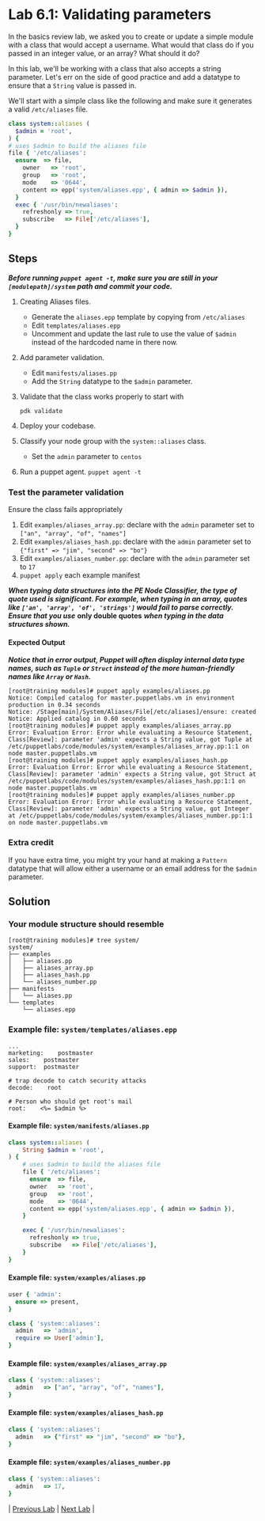# Lab 6.1: Validating parameters

In the basics review lab, we asked you to create or update a simple module with a class that would accept a username. What would that class do if you passed in an integer value, or an array? What should it do?

In this lab, we'll be working with a class that also accepts a string parameter. Let's err on the side of good practice and add a datatype to ensure that a `String` value is passed in.

We'll start with a simple class like the following and make sure it generates a valid `/etc/aliases` file.

```ruby
class system::aliases (
  $admin = 'root',
) {
# uses $admin to build the aliases file
file { '/etc/aliases':
  ensure  => file,
    owner   => 'root',
    group   => 'root',
    mode    => '0644',
    content => epp('system/aliases.epp', { admin => $admin }),
  }
  exec { '/usr/bin/newaliases':
    refreshonly => true,
    subscribe   => File['/etc/aliases'],
  }
}
```

## Steps

**_Before running `puppet agent -t`, make sure you are still in your `[modulepath]/system` path and commit your code._**

1. Creating Aliases files.
    * Generate the `aliases.epp` template by copying from `/etc/aliases`
    * Edit `templates/aliases.epp`
    * Uncomment and update the last rule to use the value of `$admin` instead of the hardcoded name in there now.
1. Add parameter validation.
    * Edit `manifests/aliases.pp`
    * Add the `String` datatype to the `$admin` parameter.
1. Validate that the class works properly to start with

    ```pdk validate```

1. Deploy your codebase.
1. Classify your node group with the `system::aliases` class.
    * Set the `admin` parameter to `centos`
1. Run a puppet agent.
  ```puppet agent -t```

### Test the parameter validation

Ensure the class fails appropriately

1. Edit `examples/aliases_array.pp`: declare with the `admin` parameter set to `["an", "array", "of", "names"]`
1. Edit `examples/aliases_hash.pp`: declare with the `admin` parameter set to `{"first" => "jim", "second" => "bo"}`
1. Edit `examples/aliases_number.pp`: declare with the `admin` parameter set to `17`
1. `puppet apply` each example manifest

**_When typing data structures into the PE Node Classifier, the type of quote used is significant. For example, when typing in an array, quotes like `['an', 'array', 'of', 'strings']` would fail to parse correctly. Ensure that you use_** **only double quotes** **_when typing in the data structures shown._**

#### Expected Output

**_Notice that in error output, Puppet will often display internal data type names, such as `Tuple` or `Struct` instead of the more human-friendly names like `Array` or `Hash`._**

  ```plaintext
  [root@training modules]# puppet apply examples/aliases.pp
  Notice: Compiled catalog for master.puppetlabs.vm in environment production in 0.34 seconds
  Notice: /Stage[main]/System/Aliases/File[/etc/aliases]/ensure: created
  Notice: Applied catalog in 0.60 seconds
  [root@training modules]# puppet apply examples/aliases_array.pp
  Error: Evaluation Error: Error while evaluating a Resource Statement, Class[Review]: parameter 'admin' expects a String value, got Tuple at /etc/puppetlabs/code/modules/system/examples/aliases_array.pp:1:1 on node master.puppetlabs.vm
  [root@training modules]# puppet apply examples/aliases_hash.pp
  Error: Evaluation Error: Error while evaluating a Resource Statement, Class[Review]: parameter 'admin' expects a String value, got Struct at /etc/puppetlabs/code/modules/system/examples/aliases_hash.pp:1:1 on node master.puppetlabs.vm
  [root@training modules]# puppet apply examples/aliases_number.pp
  Error: Evaluation Error: Error while evaluating a Resource Statement, Class[Review]: parameter 'admin' expects a String value, got Integer at /etc/puppetlabs/code/modules/system/examples/aliases_number.pp:1:1 on node master.puppetlabs.vm
  ```

### Extra credit

If you have extra time, you might try your hand at making a `Pattern` datatype that will allow either a username or an email address for the `$admin` parameter.

## Solution

### Your module structure should resemble

```plaintext
[root@training modules]# tree system/
system/
├── examples
│   ├── aliases.pp
│   ├── aliases_array.pp
│   ├── aliases_hash.pp
│   └── aliases_number.pp
├── manifests
│   └── aliases.pp
└── templates
    └── aliases.epp
```

### Example file: `system/templates/aliases.epp`

```plaintext
...
marketing:    postmaster
sales:    postmaster
support:  postmaster

# trap decode to catch security attacks
decode:    root

# Person who should get root's mail
root:    <%= $admin %>
```

#### Example file: `system/manifests/aliases.pp`

```ruby
class system::aliases (
    String $admin = 'root',
) {
    # uses $admin to build the aliases file
    file { '/etc/aliases':
      ensure  => file,
      owner   => 'root',
      group   => 'root',
      mode    => '0644',
      content => epp('system/aliases.epp', { admin => $admin }),
    }

    exec { '/usr/bin/newaliases':
      refreshonly => true,
      subscribe   => File['/etc/aliases'],
    }
}
```

#### Example file: `system/examples/aliases.pp`

```ruby
user { 'admin':
  ensure => present,
}

class { 'system::aliases':
  admin   => 'admin',
  require => User['admin'],
}
```

#### Example file: `system/examples/aliases_array.pp`

```ruby
class { 'system::aliases':
  admin   => ["an", "array", "of", "names"],
}
```

#### Example file: `system/examples/aliases_hash.pp`

```ruby
class { 'system::aliases':
  admin   => {"first" => "jim", "second" => "bo"},
}
```

#### Example file: `system/examples/aliases_number.pp`

```ruby
class { 'system::aliases':
  admin   => 17,
}
```

|  [Previous Lab](../lab-05.2-Defined-type)  |  [Next Lab](../lab-06.2-Iterating-with-each)  |
